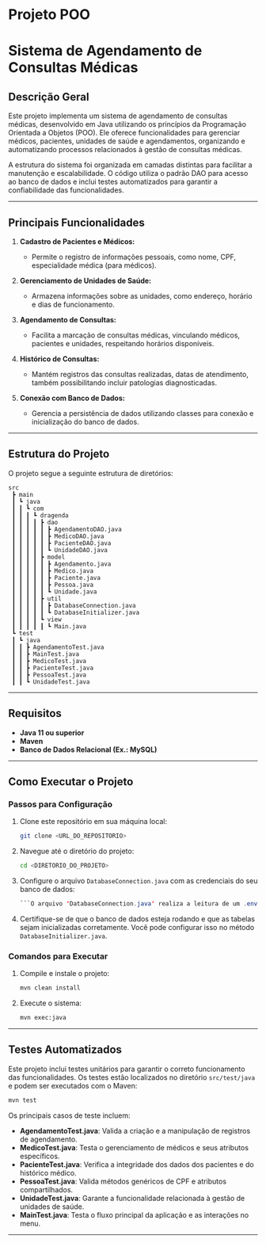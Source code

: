 # Projeto POO
# Sistema de Agendamento de Consultas Médicas

## Descrição Geral
Este projeto implementa um sistema de agendamento de consultas médicas, desenvolvido em Java utilizando os princípios da Programação Orientada a Objetos (POO). Ele oferece funcionalidades para gerenciar médicos, pacientes, unidades de saúde e agendamentos, organizando e automatizando processos relacionados à gestão de consultas médicas.

A estrutura do sistema foi organizada em camadas distintas para facilitar a manutenção e escalabilidade. O código utiliza o padrão DAO para acesso ao banco de dados e inclui testes automatizados para garantir a confiabilidade das funcionalidades.

---

## Principais Funcionalidades

1. **Cadastro de Pacientes e Médicos:**
   - Permite o registro de informações pessoais, como nome, CPF, especialidade médica (para médicos).

2. **Gerenciamento de Unidades de Saúde:**
   - Armazena informações sobre as unidades, como endereço, horário e dias de funcionamento.

3. **Agendamento de Consultas:**
   - Facilita a marcação de consultas médicas, vinculando médicos, pacientes e unidades, respeitando horários disponíveis.

4. **Histórico de Consultas:**
   - Mantém registros das consultas realizadas, datas de atendimento, também possibilitando incluir patologias diagnosticadas.

5. **Conexão com Banco de Dados:**
   - Gerencia a persistência de dados utilizando classes para conexão e inicialização do banco de dados.

---

## Estrutura do Projeto

O projeto segue a seguinte estrutura de diretórios:

```
src
 ┣ main
 ┃ ┗ java
 ┃ ┃ ┗ com
 ┃ ┃ ┃ ┗ dragenda
 ┃ ┃ ┃ ┃ ┣ dao
 ┃ ┃ ┃ ┃ ┃ ┣ AgendamentoDAO.java
 ┃ ┃ ┃ ┃ ┃ ┣ MedicoDAO.java
 ┃ ┃ ┃ ┃ ┃ ┣ PacienteDAO.java
 ┃ ┃ ┃ ┃ ┃ ┗ UnidadeDAO.java
 ┃ ┃ ┃ ┃ ┣ model
 ┃ ┃ ┃ ┃ ┃ ┣ Agendamento.java
 ┃ ┃ ┃ ┃ ┃ ┣ Medico.java
 ┃ ┃ ┃ ┃ ┃ ┣ Paciente.java
 ┃ ┃ ┃ ┃ ┃ ┣ Pessoa.java
 ┃ ┃ ┃ ┃ ┃ ┗ Unidade.java
 ┃ ┃ ┃ ┃ ┣ util
 ┃ ┃ ┃ ┃ ┃ ┣ DatabaseConnection.java
 ┃ ┃ ┃ ┃ ┃ ┗ DatabaseInitializer.java
 ┃ ┃ ┃ ┃ ┗ view
 ┃ ┃ ┃ ┃ ┃ ┗ Main.java
 ┗ test
 ┃ ┗ java
 ┃ ┃ ┣ AgendamentoTest.java
 ┃ ┃ ┣ MainTest.java
 ┃ ┃ ┣ MedicoTest.java
 ┃ ┃ ┣ PacienteTest.java
 ┃ ┃ ┣ PessoaTest.java
 ┃ ┃ ┗ UnidadeTest.java
```

---

## Requisitos

- **Java 11 ou superior**
- **Maven**
- **Banco de Dados Relacional (Ex.: MySQL)**

---

## Como Executar o Projeto

### Passos para Configuração

1. Clone este repositório em sua máquina local:
   ```bash
   git clone <URL_DO_REPOSITORIO>
   ```

2. Navegue até o diretório do projeto:
   ```bash
   cd <DIRETORIO_DO_PROJETO>
   ```

3. Configure o arquivo `DatabaseConnection.java` com as credenciais do seu banco de dados:
   ```java
   ```O arquivo 'DatabaseConnection.java' realiza a leitura de um .env presente na arvore de aquivos. 
   ```

4. Certifique-se de que o banco de dados esteja rodando e que as tabelas sejam inicializadas corretamente. Você pode configurar isso no método `DatabaseInitializer.java`.

### Comandos para Executar

1. Compile e instale o projeto:
   ```bash
   mvn clean install
   ```

2. Execute o sistema:
   ```bash
   mvn exec:java 
   ```

---

## Testes Automatizados

Este projeto inclui testes unitários para garantir o correto funcionamento das funcionalidades. Os testes estão localizados no diretório `src/test/java` e podem ser executados com o Maven:

```bash
mvn test
```

Os principais casos de teste incluem:
- **AgendamentoTest.java**: Valida a criação e a manipulação de registros de agendamento.
- **MedicoTest.java**: Testa o gerenciamento de médicos e seus atributos específicos.
- **PacienteTest.java**: Verifica a integridade dos dados dos pacientes e do histórico médico.
- **PessoaTest.java**: Valida métodos genéricos de CPF e atributos compartilhados.
- **UnidadeTest.java**: Garante a funcionalidade relacionada à gestão de unidades de saúde.
- **MainTest.java**: Testa o fluxo principal da aplicação e as interações no menu.

---